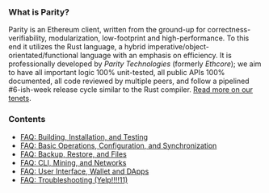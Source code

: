 ### What is Parity?

Parity is an Ethereum client, written from the ground-up for correctness-verifiability, modularization, low-footprint and high-performance. To this end it utilizes the Rust language, a hybrid imperative/object-orientated/functional language with an emphasis on efficiency. It is professionally developed by _Parity Technologies_ (formerly _Ethcore_); we aim to have all important logic 100% unit-tested, all public APIs 100% documented, all code reviewed by multiple peers, and follow a pipelined #6-ish-week release cycle similar to the Rust compiler. [Read more on our tenets](wiki.md#our-tenets).

### Contents

- [FAQ: Building, Installation, and Testing](/FAQ-Building,-Installation,-and-Testing.md)
- [FAQ: Basic Operations, Configuration, and Synchronization](/FAQ-Basic-Operations,-Configuration,-and-Synchronization.md)
- [FAQ: Backup, Restore, and Files](/FAQ-Backup,-Restore,-and-Files.md)
- [FAQ: CLI, Mining, and Networks](/FAQ-CLI,-Mining,-and-Networks.md)
- [FAQ: User Interface, Wallet and DApps](/FAQ-User-Interface,-Wallet-and-DApps.md)
- [FAQ: Troubleshooting (Yelp!!!!11)](/FAQ-Troubleshooting-(Yelp!!!!11.md))
